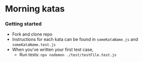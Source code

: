 # Morning katas

### Getting started
- Fork and clone repo
- Instructions for each kata can be found in `someKataName.js` and `someKataName.test.js`
- When you've written your first test case,
  - Run tests: `npx nodemon ./test/testFile.test.js`

